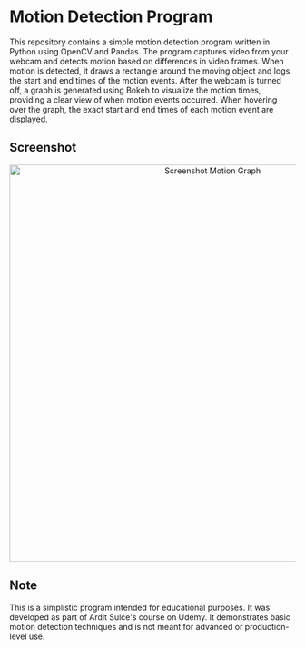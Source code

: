 # Motion Detection Program
This repository contains a simple motion detection program written in Python using OpenCV and Pandas. The program captures video from your webcam and detects motion based on differences in video frames. When motion is detected, it draws a rectangle around the moving object and logs the start and end times of the motion events. After the webcam is turned off, a graph is generated using Bokeh to visualize the motion times, providing a clear view of when motion events occurred. When hovering over the graph, the exact start and end times of each motion event are displayed.

## Screenshot
<p align="center">
    <img src="https://github.com/user-attachments/assets/ca6ebd54-fd05-41d2-aed3-5e9f4b4a5a15" width="700" alt="Screenshot Motion Graph">
</p>

## Note
This is a simplistic program intended for educational purposes. It was developed as part of Ardit Sulce's course on Udemy. It demonstrates basic motion detection techniques and is not meant for advanced or production-level use.
